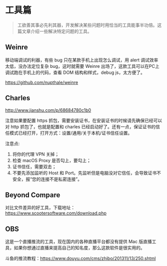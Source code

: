 # 工具篇

> 工欲善其事必先利其器，开发解决某些问题时用恰当的工具能事半功倍。这篇文章介绍一些解决特定问题的工具。

## Weinre

移动端调试的利器，有些 bug 只在某款手机上出现怎么调试，用 alert 调试效率太低，没办法定位复杂 bug，这时就需要 Weinre 出场了，这款工具可以在PC上调试跑在手机上的代码，查看 DOM 结构和样式，debug js，太方便了。

https://github.com/nupthale/weinre

## Charles

http://www.jianshu.com/p/68684780c1b0

注意如果要配置 https 抓包，需要安装证书，在安装证书的时候请先确保已经可以对 http 抓包了，也就是配置和 charles 已经启动好了。还有一点，保证证书的信任模式已经打开，打开方式：设置/通用/关于本机/证书信任设置。

注意点:
1. 将你的代理 VPN 关掉；
2. 检查 macOS Proxy 是否勾上，要勾上；
3. 证书信任，需要双击；
4. 不要先添加监听的 Host 和 Port。先监听但是电脑没对它信任，会导致证书不安全，报“您的连接不是私密连接”。

## Beyond Compare

对比文件差异的好工具，下载地址：https://www.scootersoftware.com/download.php

## OBS

这是一个直播推流的工具，现在国内的各种直播平台都没有提供 Mac 版直播工具，如果你想通过直播来提高自己的知名度，那么这款软件是很实用的。

斗鱼的推流教程：https://www.douyu.com/cms/zhibo/201311/13/250.shtml
